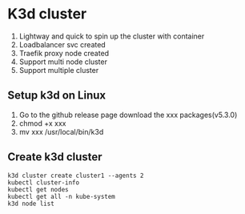 # K3d cluster

1. Lightway and quick to spin up the cluster with container
2. Loadbalancer svc created 
3. Traefik proxy node created 
4. Support multi node cluster 
5. Support multiple cluster 

## Setup k3d on Linux

1. Go to the github release page download the xxx packages(v5.3.0)
2. chmod +x xxx
3. mv xxx /usr/local/bin/k3d

## Create k3d cluster

```shell
k3d cluster create cluster1 --agents 2
kubectl cluster-info
kubectl get nodes
kubectl get all -n kube-system
k3d node list
```
